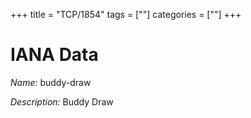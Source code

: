 +++
title = "TCP/1854"
tags = [""]
categories = [""]
+++

# IANA Data

_Name:_ buddy-draw

_Description:_ Buddy Draw

